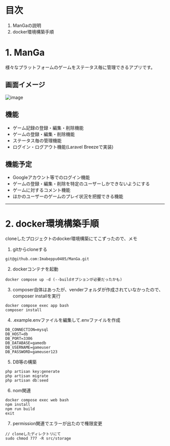 # 目次
1. ManGaの説明
1. docker環境構築手順

# 1. ManGa

様々なプラットフォームのゲームをステータス毎に管理できるアプリです。

## 画面イメージ
![image](https://user-images.githubusercontent.com/72291454/188461649-c50f66f2-cf4e-4c33-9cf3-cfb52c986c91.png)

## 機能
- ゲーム記録の登録・編集・削除機能
- ゲームの登録・編集・削除機能
- ステータス毎の管理機能
- ログイン・ログアウト機能(Laravel Breezeで実装)

## 機能予定
- Googleアカウント等でのログイン機能
- ゲームの登録・編集・削除を特定のユーザーしかできないようにする
- ゲームに対するコメント機能
- ほかのユーザーのゲームのプレイ状況を把握できる機能
<hr>

# 2. docker環境構築手順
cloneしたプロジェクトのdocker環境構築にてこずったので、メモ
1. gitからcloneする
```
git@github.com:Imabeppu0405/ManGa.git
```
2. dockerコンテナを起動
```
docker compose up -d (--buildオプションが必要だったかも)
```
3. composer自体はあったが、venderフォルダが作成されていなかったので、composer installを実行
```
docker compose exec app bash
composer install
```
4. .example.envファイルを編集して.envファイルを作成
```
DB_CONNECTION=mysql
DB_HOST=db
DB_PORT=3306
DB_DATABASE=gamedb
DB_USERNAME=gameuser
DB_PASSWORD=gameuser123
```
5. DB等の構築
```
php artisan key:generate
php artisan migrate
php artisan db:seed
```
6. nom関連
```
docker compose exec web bash
npm install
npm run build
exit
```

7. permission関連でエラーが出たので権限変更
```
// cloneしたディレクトリにて
sudo chmod 777 -R src/storage
```

